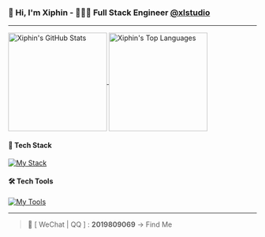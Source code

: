 ### 🙏 Hi, I'm Xiphin - 🧑🏻‍💻 Full Stack Engineer [@xlstudio](https://github.com/xlstudio)

---

<a href="https://github.com/Xiphin" alt="GitHub">
  <img height=200 align="center" src="https://github-readme-stats.vercel.app/api?username=Xiphin&show_icons=true" alt="Xiphin's GitHub Stats" />
</a>
<a href="https://gitee.com/Xiphin" alt="Gitee">
  <img height=200 align="center" src="https://github-readme-stats.vercel.app/api/top-langs?username=Xiphin&layout=compact&langs_count=8&card_width=320" alt="Xiphin's Top Languages" />
</a>

#### 🔖 Tech Stack

[![My Stack](https://skillicons.dev/icons?i=js,ts,css,sass,less,vue,react,vite,go,java,php,python&perline=12)](https://github.com/xlstudio)

#### 🛠 Tech Tools

[![My Tools](https://skillicons.dev/icons?i=vscode,ps,ai,figma,git,linux,vim,docker)](https://gitee.com/xlstudio)

---

> 💌  [ WeChat | QQ ] :  **2019809069**  ->  Find Me

